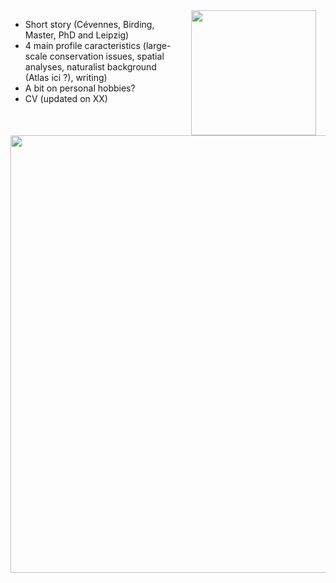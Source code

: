 <img style="padding: 0 15px; float: right;" src="https://victorcazalis.github.io/Victor_Arratille2.JPG"  align="right" width="200">

- Short story (Cévennes, Birding, Master, PhD and Leipzig)
- 4 main profile caracteristics (large-scale conservation issues, spatial analyses, naturalist background (Atlas ici ?), writing)
- A bit on personal hobbies?
- CV (updated on XX)





<img src="https://victorcazalis.github.io/Hirondelle rustique5 - Rouveyrac - 25-06-13.JPG"  align="center" width="700">
